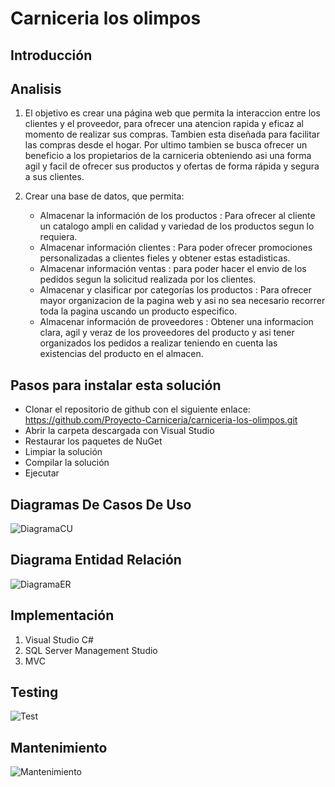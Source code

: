 # Carniceria los olimpos

## Introducción


## Analisis
1. El objetivo es crear una página web que permita la interaccion entre los clientes y el proveedor, para ofrecer una atencion rapida y eficaz al momento de realizar sus compras. Tambien esta diseñada para facilitar las compras desde el hogar. Por ultimo tambien se busca ofrecer un beneficio a los propietarios de la carniceria obteniendo asi una forma agil y facil de ofrecer sus productos y ofertas de forma rápida y segura a sus clientes.
   
2. Crear una base de datos, que permita:
   - Almacenar la información de los productos : Para ofrecer al cliente un catalogo ampli en calidad y variedad de los productos segun lo requiera.
   - Almacenar información clientes : Para poder ofrecer promociones personalizadas a clientes fieles y obtener estas estadisticas.
   - Almacenar información ventas : para poder hacer el envio de los pedidos segun la solicitud realizada por los clientes.
   - Almacenar y clasificar por categorías los productos : Para ofrecer mayor organizacion de la pagina web y asi no sea necesario recorrer toda la pagina uscando un producto especifico.
   - Almacenar información de proveedores : Obtener una informacion clara, agil y veraz de los proveedores del producto y asi tener organizados los pedidos a realizar teniendo en cuenta las existencias del producto en el almacen.

## Pasos para instalar esta solución
- Clonar el repositorio de github con el siguiente enlace: https://github.com/Proyecto-Carniceria/carniceria-los-olimpos.git
- Abrir la carpeta descargada con Visual Studio
- Restaurar los paquetes de NuGet
- Limpiar la solución
- Compilar la solución
- Ejecutar

## Diagramas De Casos De Uso
![DiagramaCU](https://github.com/Proyecto-Carniceria/carniceria-los-olimpos/blob/main/Img/Diagrama-casos-de-uso.png?raw=true)

## Diagrama Entidad Relación
![DiagramaER](https://github.com/Proyecto-Carniceria/carniceria-los-olimpos/blob/main/Img/Diagrama-entidad-relacion.png?raw=true)

## Implementación
1.	Visual Studio C#
2.	SQL Server Management Studio
3.	MVC

## Testing
![Test](https://github.com/Proyecto-Carniceria/carniceria-los-olimpos/blob/main/Img/Testing.png?raw=true)

## Mantenimiento
![Mantenimiento](https://github.com/Proyecto-Carniceria/carniceria-los-olimpos/blob/main/Img/Mantenimiento.png?raw=true)
